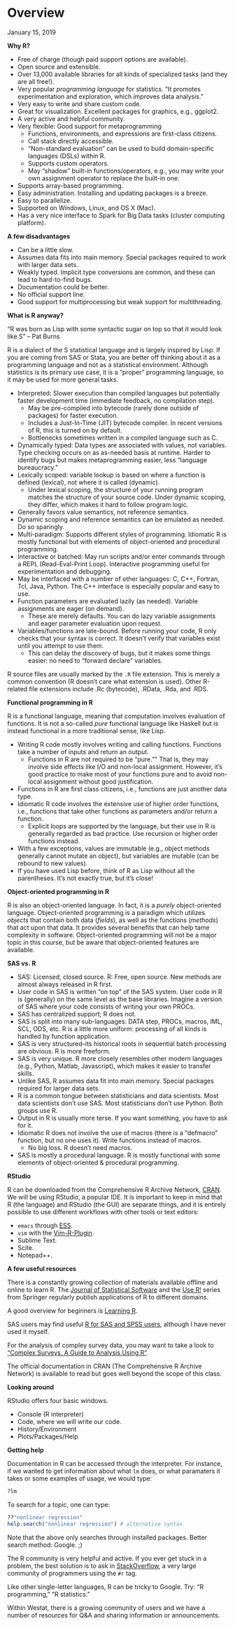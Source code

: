 Overview
================
January 15, 2019

**Why R?**

  - Free of charge (though paid support options are available).
  - Open source and extensible.
  - Over 13,000 available libraries for all kinds of specialized tasks
    (and they are all free\!).
  - Very popular *programming language* for statistics. “It promotes
    experimentation and exploration, which improves data analysis.”
  - Very easy to write and share custom code.
  - Great for visualization. Excellent packages for graphics, e.g.,
    ggplot2.
  - A very active and helpful community.
  - Very flexible: Good support for metaprogramming
      - Functions, environments, and expressions are first-class
        citizens.
      - Call stack directly accessible.
      - “Non-standard evaluation” can be used to build domain-specific
        languages (DSLs) within R.
      - Supports custom operators.
      - May “shadow” built-in functions/operators, e.g., you may write
        your own assignment operator to replace the built-in one.
  - Supports array-based programming.
  - Easy administration. Installing and updating packages is a breeze.
  - Easy to parallelize.
  - Supported on Windows, Linux, and OS X (Mac).
  - Has a very nice interface to Spark for Big Data tasks (cluster
    computing platform).

**A few disadvantages**

  - Can be a little slow.
  - Assumes data fits into main memory. Special packages required to
    work with larger data sets.
  - Weakly typed. Implicit type conversions are common, and these can
    lead to hard-to-find bugs.
  - Documentation could be better.
  - No official support line.
  - Good support for multiprocessing but weak support for
    multithreading.

**What is R anyway?**

“R was born as Lisp with some syntactic sugar on top so that it would
look like S” – Pat Burns

R is a dialect of the S statistical language and is largely inspired by
Lisp. If you are coming from SAS or Stata, you are better off thinking
about it as a programming language and not as a statistical environment.
Although statistics is its primary use case, it is a “proper”
programming language, so it may be used for more general tasks.

  - Interpreted: Slower execution than compiled languages but
    potentially faster development time (immediate feedback, no
    compilation step).
      - May be pre-compiled into bytecode (rarely done outside of
        packages) for faster execution.
      - Includes a Just-In-Time (JIT) bytecode compiler. In recent
        versions of R, this is turned on by default.
      - Bottlenecks sometimes written in a compiled language such as C.
  - Dynamically typed: Data types are associated with values, not
    variables. Type checking occurs on as as-needed basis at runtime.
    Harder to identify bugs but makes metaprogramming easier, less
    “language bureaucracy.”
  - Lexically scoped: variable lookup is based on where a function is
    defined (lexical), not where it is called (dynamic).
      - Under lexical scoping, the structure of your running program
        matches the structure of your source code. Under dynamic
        scoping, they differ, which makes it hard to follow program
        logic.
  - Generally favors value semantics, not reference semantics.
  - Dynamic scoping and reference semantics can be emulated as needed.
    Do so sparingly.
  - Multi-paradigm: Supports different styles of programming. Idiomatic
    R is mostly functional but with elements of object-oriented and
    procedural programming.
  - Interactive or batched: May run scripts and/or enter commands
    through a REPL (Read-Eval-Print Loop). Interactive programming
    useful for experimentation and debugging.
  - May be interfaced with a number of other languages: C, C++, Fortran,
    Tcl, Java, Python. The C++ interface is especially popular and easy
    to use.
  - Function parameters are evaluated lazily (as needed). Variable
    assignments are eager (on demand).
      - These are merely defaults. You can do lazy variable assignments
        and eager parameter evaluation upon request.
  - Variables/functions are late-bound. Before running your code, R only
    checks that your syntax is correct. It doesn’t verify that variables
    exist until you attempt to use them.
      - This can delay the discovery of bugs, but it makes some things
        easier: no need to “forward declare” variables.

R source files are usually marked by the `.R` file extension. This is
merely a common convention (R doesn’t care what extension is used).
Other R-related file extensions include .Rc (bytecode), .RData, .Rda,
and .RDS.

**Functional programming in R**

R is a functional language, meaning that computation involves evaluation
of functions. It is not a so-called *pure* functional language like
Haskell but is instead functional in a more traditional sense, like
Lisp.

  - Writing R code mostly involves writing and calling functions.
    Functions take a number of inputs and return an output.
      - Functions in R are not required to be “pure.”" That is, they may
        involve side effects like I/O and non-local assignment. However,
        it’s good practice to make most of your functions pure and to
        avoid non-local assignment without good justification.
  - Functions in R are first class citizens, i.e., functions are just
    another data type.
  - Idiomatic R code involves the extensive use of higher order
    functions, i.e., functions that take other functions as parameters
    and/or return a function.
      - Explicit loops are supported by the language, but their use in R
        is generally regarded as bad practice. Use recursion or higher
        order functions instead.
  - With a few exceptions, values are immutable (e.g., object methods
    generally cannot mutate an object), but variables are mutable (can
    be rebound to new values).
  - If you have used Lisp before, think of R as Lisp without all the
    parentheses. It’s not exactly true, but it’s close\!

**Object-oriented programming in R**

R is also an object-oriented language. In fact, it is a *purely*
object-oriented language. Object-oriented programming is a paradigm
which utilizes *objects* that contain both data (*fields*), as well as
the functions (*methods*) that act upon that data. It provides several
benefits that can help tame complexity in software. Object-oriented
programming will not be a major topic in this course, but be aware that
object-oriented features are available.

**SAS vs. R**

  - SAS: Licensed, closed source. R: Free, open source. New methods are
    almost always released in R first.
  - User code in SAS is written “on top” of the SAS system. User code in
    R is (generally) on the same level as the base libraries. Imagine a
    version of SAS where your code consists of writing your own PROCs.
  - SAS has centralized support; R does not.
  - SAS is split into many sub-languages: DATA step, PROCs, macros, IML,
    SCL, ODS, etc. R is a little more uniform: processing of all kinds
    is handled by function application.
  - SAS is very structured–its historical roots in sequential batch
    processing are obvious. R is more freeform.
  - SAS is very unique. R more closely resembles other modern languages
    (e.g., Python, Matlab, Javascript), which makes it easier to
    transfer skills.
  - Unlike SAS, R assumes data fit into main memory. Special packages
    required for larger data sets.
  - R is a common tongue between statisticians and data scientists. Most
    data scientists don’t use SAS. Most statisticians don’t use Python.
    Both groups use R.
  - Output in R is usually more terse. If you want something, you have
    to ask for it.
  - Idiomatic R does not involve the use of macros (there is a
    “defmacro” function, but no one uses it). Write functions
    instead of macros.
      - No big loss. R doesn’t need macros.
  - SAS is mostly a procedural language. R is mostly functional with
    some elements of object-oriented & procedural programming.

**RStudio**

R can be downloaded from the Comprehensive R Archive Network,
[CRAN](https//cran.r-project.org). We will be using RStudio, a popular
IDE. It is important to keep in mind that R (the language) and RStudio
(the GUI) are separate things, and it is entirely possible to use
different workflows with other tools or text editors:

  - `emacs` through [ESS](http://ess.r-project.org/).
  - `vim` with the
    [Vim-R-Plugin](http://www.vim.org/scripts/script.php?script_id=2628).
  - Sublime Text.
  - Scite.
  - Notepad++.

**A few useful resources**

There is a constantly growing collection of materials available offline
and online to learn R. The [Journal of Statistical
Software](http://www.jstatsoft.org/index) and the [Use
R\!](http://www.springer.com/series/6991) series from Springer regularly
publish applications of R to different domains.

A good overview for beginners is [Learning
R](http://shop.oreilly.com/product/0636920028352.do).

SAS users may find useful [R for SAS and SPSS
users](http://www.springer.com/us/book/9781461406846), although I have
never used it myself.

For the analysis of compley survey data, you may want to take a look to
[“Complex Surveys. A Guide to Analysis Using
R”](http://r-survey.r-forge.r-project.org/svybook/).

The official documentation in CRAN (The Comprehensive R Archive Network)
is available to read but goes well beyond the scope of this class.

**Looking around**

RStudio offers four basic windows.

  - Console (R interpreter)
  - Code, where we will write our code.
  - History/Environment
  - Plots/Packages/Help

**Getting help**

Documentation in R can be accessed through the interpreter. For
instance, if we wanted to get information about what `lm` does, or what
paramaters it takes or some examples of usage, we would type:

``` r
?lm
```

To search for a topic, one can type:

``` r
??"nonlinear regression"
help.search("nonlinear regression") # alternative syntax
```

Note that the above only searches through installed packages. Better
search method: Google. ;)

The R community is very helpful and active. If you ever get stuck in a
problem, the best solution is to ask in
[StackOverflow](http://stackoverflow.com/), a very large community of
programmers using the `#r` tag.

Like other single-letter languages, R can be tricky to Google. Try: “R
programming,” “R statistics.”

Within Westat, there is a growing community of users and we have a
number of resources for Q\&A and sharing information or announcements.
